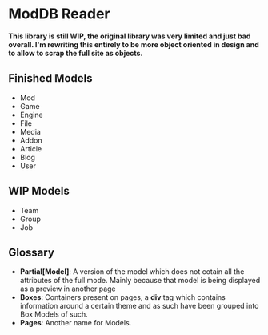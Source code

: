 # ModDB Reader

**This library is still WIP, the original library was very limited and just bad overall. I'm rewriting this entirely to be more object oriented in design and to allow to scrap the full site as objects.**

## Finished Models
* Mod
* Game
* Engine
* File
* Media
* Addon
* Article
* Blog
* User

## WIP Models
* Team
* Group
* Job

## Glossary
* **Partial[Model]**: A version of the model which does not cotain all the attributes of the full mode. Mainly because that model is being displayed as a preview in another page
* **Boxes**: Containers present on pages, a **div** tag which contains information around a certain theme and as such have been grouped into Box Models of such.
* **Pages**: Another name for Models.
